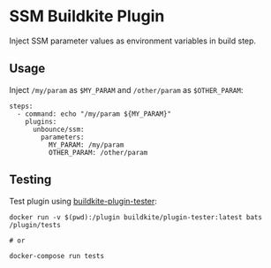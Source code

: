 # SSM Buildkite Plugin

Inject SSM parameter values as environment variables in build step.

## Usage

Inject `/my/param` as `$MY_PARAM` and `/other/param` as `$OTHER_PARAM`:

```
steps:
  - command: echo "/my/param ${MY_PARAM}"
    plugins:
      unbounce/ssm:
        parameters:
          MY_PARAM: /my/param
          OTHER_PARAM: /other/param
```

## Testing

Test plugin using [buildkite-plugin-tester](https://github.com/buildkite-plugins/buildkite-plugin-tester):

```
docker run -v $(pwd):/plugin buildkite/plugin-tester:latest bats /plugin/tests

# or

docker-compose run tests
```
